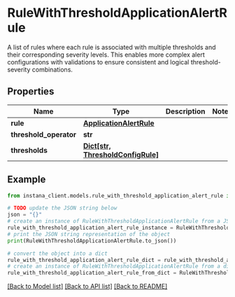 # RuleWithThresholdApplicationAlertRule

A list of rules where each rule is associated with multiple thresholds and their corresponding severity levels. This enables more complex alert configurations with validations to ensure consistent and logical threshold-severity combinations.

## Properties

Name | Type | Description | Notes
------------ | ------------- | ------------- | -------------
**rule** | [**ApplicationAlertRule**](ApplicationAlertRule.md) |  | 
**threshold_operator** | **str** |  | 
**thresholds** | [**Dict[str, ThresholdConfigRule]**](ThresholdConfigRule.md) |  | 

## Example

```python
from instana_client.models.rule_with_threshold_application_alert_rule import RuleWithThresholdApplicationAlertRule

# TODO update the JSON string below
json = "{}"
# create an instance of RuleWithThresholdApplicationAlertRule from a JSON string
rule_with_threshold_application_alert_rule_instance = RuleWithThresholdApplicationAlertRule.from_json(json)
# print the JSON string representation of the object
print(RuleWithThresholdApplicationAlertRule.to_json())

# convert the object into a dict
rule_with_threshold_application_alert_rule_dict = rule_with_threshold_application_alert_rule_instance.to_dict()
# create an instance of RuleWithThresholdApplicationAlertRule from a dict
rule_with_threshold_application_alert_rule_from_dict = RuleWithThresholdApplicationAlertRule.from_dict(rule_with_threshold_application_alert_rule_dict)
```
[[Back to Model list]](../README.md#documentation-for-models) [[Back to API list]](../README.md#documentation-for-api-endpoints) [[Back to README]](../README.md)


